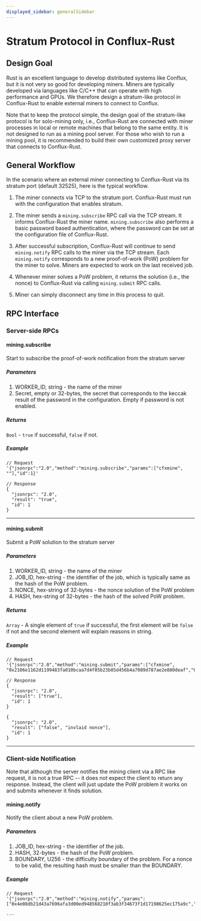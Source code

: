 ```yaml
---
displayed_sidebar: generalSidebar
---
```

# Stratum Protocol in Conflux-Rust

## Design Goal

Rust is an excellent language to develop distributed systems like Conflux, but
it is not very so good for developing miners. Miners are typically developed
via languages like C/C++ that can operate with high performance and GPUs. We
therefore design a stratum-like protocol in Conflux-Rust to enable external
miners to connect to Conflux.

Note that to keep the protocol simple, the design goal of the stratum-like
protocol is for solo-mining only, i.e., Conflux-Rust are connected with miner
processes in local or remote machines that belong to the same entity. It is not
designed to run as a mining pool server. For those who wish to run a mining
pool, it is recommended to build their own customized proxy server that
connects to Conflux-Rust.

## General Workflow

In the scenario where an external miner connecting to Conflux-Rust via its
stratum port (default 32525), here is the typical workflow.

1. The miner connects via TCP to the stratum port. Conflux-Rust must run with
the configuration that enables stratum.

2. The miner sends a `mining.subscribe` RPC call via the TCP stream. It informs
Conflux-Rust the miner name. `mining.subscribe` also performs a basic password
based authentication, where the password can be set at the configuration file
of Conflux-Rust.

3. After successful subscription, Conflux-Rust will continue to send
`mining.notify` RPC calls to the miner via the TCP stream. Each `mining.notify`
corresponds to a new proof-of-work (PoW) problem for the miner to solve. Miners
are expected to work on the last received job.

4. Whenever miner solves a PoW problem, it returns the solution (i.e., the
nonce) to Conflux-Rust via calling `mining.submit` RPC calls. 

5. Miner can simply disconnect any time in this process to quit.

## RPC Interface

### Server-side RPCs

#### mining.subscribe
Start to subscribe the proof-of-work notification from the stratum server

##### Parameters
 1. WORKER_ID, string - the name of the miner
 2. Secret, empty or 32-bytes, the secret that corresponds to the keccak result
 of the password in the configuration. Empty if password is not enabled.

##### Returns
`Bool` - `true` if successful, `false` if not.

##### Example
```
// Request
'{"jsonrpc":"2.0","method":"mining.subscribe","params":["cfxmine", ""],"id":1}'

// Response
{
  "jsonrpc": "2.0",
  "result": "true",
  "id": 1
}
```
---

#### mining.submit
Submit a PoW solution to the stratum server

##### Parameters
 1. WORKER_ID, string - the name of the miner
 2. JOB_ID, hex-string - the identifier of the job, which is typically same as
 the hash of the PoW problem.
 3. NONCE, hex-string of 32-bytes - the nonce solution of the PoW problem
 4. HASH, hex-string of 32-bytes - the hash of the solved PoW problem.

##### Returns
`Array` - A single element of `true` if successful, the first element will be
`false` if not and the second element will explain reasons in string.

##### Example
```
// Request
'{"jsonrpc":"2.0","method":"mining.submit","params":["cfxmine", "0x2106e1162d1199483fa010bcaa7d4f05b23b85d456b4a7089d787ae2e880deaf","0x21b49d385865819a171ed8cd9d9f80acc468e501f3486d3600000000000c786c","0x2106e1162d1199483fa010bcaa7d4f05b23b85d456b4a7089d787ae2e880deaf"],"id":1}'

// Response
{
  "jsonrpc": "2.0",
  "result": ["true"],
  "id": 1
}

{
  "jsonrpc": "2.0",
  "result": ["false", "invlaid nonce"],
  "id": 1
}
```
---

### Client-side Notification

Note that although the server notifies the mining client via a RPC like
request, it is not a true RPC -- it does not expect the client to return any
response. Instead, the client will just update the PoW problem it works on and
submits whenever it finds solution.

#### mining.notify
Notify the client about a new PoW problem.

##### Parameters
 1. JOB_ID, hex-string - the identifier of the job.
 2. HASH, 32-bytes - the hash of the PoW problem.
 3. BOUNDARY, U256 - the difficulty boundary of the problem. For a nonce to be valid, the resulting
 hash must be smaller than the BOUNDARY.

##### Example

```
// Request
'{"jsonrpc":"2.0","method":"mining.notify","params":["0x4e08db21d43a7696afa3d00ed948568210f3ab3f34673f1d17198625ec175a9c","0x4e08db21d43a7696afa3d00ed948568210f3ab3f34673f1d17198625ec175a9c","0x1a4e3422948568210f3ab3f34673f1d17198625ec175a9c"],"id":3}'

---
